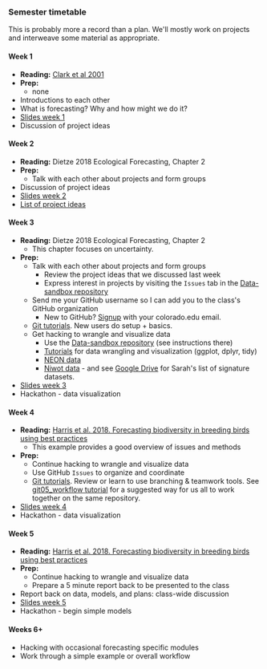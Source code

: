 ### Semester timetable
This is probably more a record than a plan. We'll mostly work on projects and interweave some material as appropriate.

#### Week 1
* **Reading:** [Clark et al 2001](https://science.sciencemag.org/content/293/5530/657)
* **Prep:**
  * none
* Introductions to each other
* What is forecasting? Why and how might we do it?
* [Slides week 1](01_slides.pdf)
* Discussion of project ideas

#### Week 2
* **Reading:** Dietze 2018 Ecological Forecasting, Chapter 2
* **Prep:**
  * Talk with each other about projects and form groups
* Discussion of project ideas
* [Slides week 2](02_slides.pdf)
* [List of project ideas](02_project_ideas.md)

#### Week 3
* **Reading:** Dietze 2018 Ecological Forecasting, Chapter 2
  * This chapter focuses on uncertainty.
* **Prep:**
  * Talk with each other about projects and form groups
    * Review the project ideas that we discussed last week
    * Express interest in projects by visiting the `Issues` tab in the [Data-sandbox repository](https://github.com/EBIO6100Spring2020/Data-sandbox)
  * Send me your GitHub username so I can add you to the class's GitHub organization
    * New to GitHub? [Signup](https://github.com/) with your colorado.edu email.
  * [Git tutorials](tutorials). New users do setup + basics.
  * Get hacking to wrangle and visualize data
    * Use the [Data-sandbox repository](https://github.com/EBIO6100Spring2020/Data-sandbox) (see instructions there)
    * [Tutorials](tutorials) for data wrangling and visualization (ggplot, dplyr, tidy)
    * [NEON data](https://www.neonscience.org/)
    * [Niwot data](https://nwt.lternet.edu/data-catalog) - and see [Google Drive](https://drive.google.com/drive/folders/1Todaiop6BTS8-CipZFkF9vwBUECzHxKn) for Sarah's list of signature datasets.
* [Slides week 3](03_slides.pdf)
* Hackathon - data visualization

#### Week 4
* **Reading:** [Harris et al. 2018. Forecasting biodiversity in breeding birds using best practices](https://peerj.com/articles/4278/)
  * This example provides a good overview of issues and methods
* **Prep:**
  * Continue hacking to wrangle and visualize data
  * Use GitHub `Issues` to organize and coordinate
  * [Git tutorials](tutorials). Review or learn to use branching & teamwork tools. See [git05_workflow tutorial](tutorials/git05_workflow.md) for a suggested way for us all to work together on the same repository.
* [Slides week 4](04_slides.pdf)
* Hackathon - data visualization

#### Week 5
* **Reading:** [Harris et al. 2018. Forecasting biodiversity in breeding birds using best practices](https://peerj.com/articles/4278/)
* **Prep:**
  * Continue hacking to wrangle and visualize data
  * Prepare a 5 minute report back to be presented to the class
* Report back on data, models, and plans: class-wide discussion
* [Slides week 5](05_slides.pdf)
* Hackathon - begin simple models

#### Weeks 6+
* Hacking with occasional forecasting specific modules
* Work through a simple example or overall workflow
